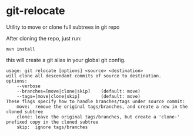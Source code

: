 # git-relocate
Utility to move or clone full subtrees in git repo

After cloning the repo, just run:

    mvn install
this will create a git alias in your global git config.

    usage: git relocate [options] <source> <destination>
    will clone all descendant commits of source to destination.
    options:
    	--verbose
    	--branches=[move|clone|skip]    (default: move)
    	--tags=[move|clone|skip]        (default: move)
    These flags specify how to handle branches/tags under source commit:
    	move:  remove the original tags/branches, and create a new in the cloned subtree
    	clone: leave the original tags/branches, but create a 'clone-' prefixed copy in the cloned subtree
    	skip:  ignore tags/branches
